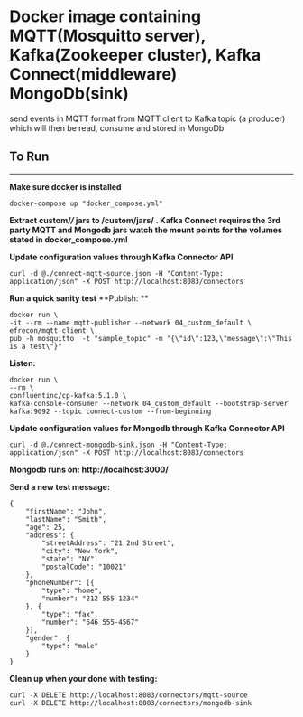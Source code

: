 # Docker image containing MQTT(Mosquitto server), Kafka(Zookeeper cluster), Kafka Connect(middleware)  MongoDb(sink)

send events in MQTT format from MQTT client to Kafka topic (a producer) which will then be read, consume and stored in MongoDb


## To Run

---

**Make sure docker is installed**
```
docker-compose up "docker_compose.yml"
```

**Extract custom/*/* jars to /custom/jars/ . Kafka Connect requires the 3rd party MQTT and Mongodb jars**
**watch the mount points for the volumes stated in docker_compose.yml**

**Update configuration values through Kafka Connector API**
```
curl -d @./connect-mqtt-source.json -H "Content-Type: application/json" -X POST http://localhost:8083/connectors
```


**Run a quick sanity test**
**Publish: **
```
docker run \
-it --rm --name mqtt-publisher --network 04_custom_default \
efrecon/mqtt-client \
pub -h mosquitto  -t "sample_topic" -m "{\"id\":123,\"message\":\"This is a test\"}"
```

**Listen:**
```
docker run \
--rm \
confluentinc/cp-kafka:5.1.0 \
kafka-console-consumer --network 04_custom_default --bootstrap-server kafka:9092 --topic connect-custom --from-beginning
```

**Update configuration values for Mongodb through Kafka Connector API**
```
curl -d @./connect-mongodb-sink.json -H "Content-Type: application/json" -X POST http://localhost:8083/connectors
```

**Mongodb runs on: http://localhost:3000/**

S**end a new test message:**
```
{
    "firstName": "John",
    "lastName": "Smith",
    "age": 25,
    "address": {
        "streetAddress": "21 2nd Street",
        "city": "New York",
        "state": "NY",
        "postalCode": "10021"
    },
    "phoneNumber": [{
        "type": "home",
        "number": "212 555-1234"
    }, {
        "type": "fax",
        "number": "646 555-4567"
    }],
    "gender": {
        "type": "male"
    }
}
```

**Clean up when your done with testing:**
```
curl -X DELETE http://localhost:8083/connectors/mqtt-source
curl -X DELETE http://localhost:8083/connectors/mongodb-sink
```

